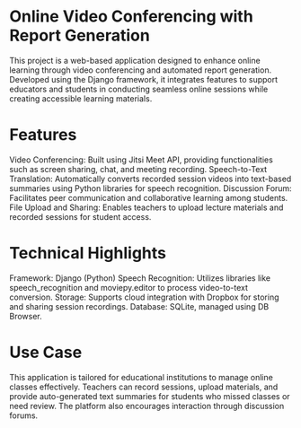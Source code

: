 # Online Video Conferencing with Report Generation
This project is a web-based application designed to enhance online learning through video conferencing and automated report generation. Developed using the Django framework, it integrates features to support educators and students in conducting seamless online sessions while creating accessible learning materials.

# Features
Video Conferencing: Built using Jitsi Meet API, providing functionalities such as screen sharing, chat, and meeting recording.
Speech-to-Text Translation: Automatically converts recorded session videos into text-based summaries using Python libraries for speech recognition.
Discussion Forum: Facilitates peer communication and collaborative learning among students.
File Upload and Sharing: Enables teachers to upload lecture materials and recorded sessions for student access.

# Technical Highlights
Framework: Django (Python)
Speech Recognition: Utilizes libraries like speech_recognition and moviepy.editor to process video-to-text conversion.
Storage: Supports cloud integration with Dropbox for storing and sharing session recordings.
Database: SQLite, managed using DB Browser.

# Use Case
This application is tailored for educational institutions to manage online classes effectively. Teachers can record sessions, upload materials, and provide auto-generated text summaries for students who missed classes or need review. The platform also encourages interaction through discussion forums.
